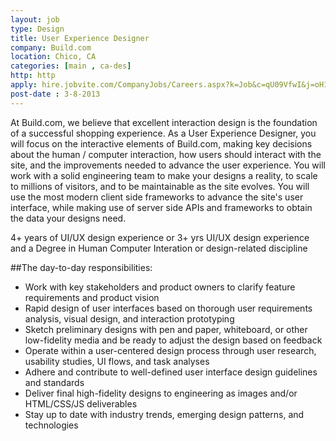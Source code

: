 ```yaml
---
layout: job
type: Design
title: User Experience Designer
company: Build.com
location: Chico, CA
categories: [main , ca-des]
http: http
apply: hire.jobvite.com/CompanyJobs/Careers.aspx?k=Job&c=qU09VfwI&j=oH1cWfwA
post-date : 3-8-2013
---
```


At Build.com, we believe that excellent interaction design is the foundation of a successful shopping experience. As a User Experience Designer, you will focus on the interactive elements of Build.com, making key decisions about the human / computer interaction, how users should interact with the site, and the improvements needed to advance the user experience. You will work with a solid engineering team to make your designs a reality, to scale to millions of visitors, and to be maintainable as the site evolves. You will use the most modern client side frameworks to advance the site's user interface, while making use of server side APIs and frameworks to obtain the data your designs need.
 
4+ years of UI/UX design experience or 3+ yrs UI/UX design experience and a Degree in Human Computer Interation or design-related discipline
 
##The day-to-day responsibilities:

* Work with key stakeholders and product owners to clarify feature requirements and product vision
* Rapid design of user interfaces based on thorough user requirements analysis, visual design, and interaction prototyping
* Sketch preliminary designs with pen and paper, whiteboard, or other low-fidelity media and be ready to adjust the design based on feedback
* Operate within a user-centered design process through user research, usability studies, UI flows, and task analyses
* Adhere and contribute to well-defined user interface design guidelines and standards
* Deliver final high-fidelity designs to engineering as images and/or HTML/CSS/JS deliverables
* Stay up to date with industry trends, emerging design patterns, and technologies
 